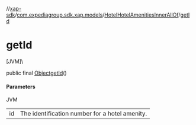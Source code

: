 //[xap-sdk](../../../index.md)/[com.expediagroup.sdk.xap.models](../index.md)/[HotelHotelAmenitiesInnerAllOf](index.md)/[getId](get-id.md)

# getId

[JVM]\

public final [Object](https://docs.oracle.com/javase/8/docs/api/java/lang/Object.html)[getId](get-id.md)()

#### Parameters

JVM

| | |
|---|---|
| id | The identification number for a hotel amenity. |
